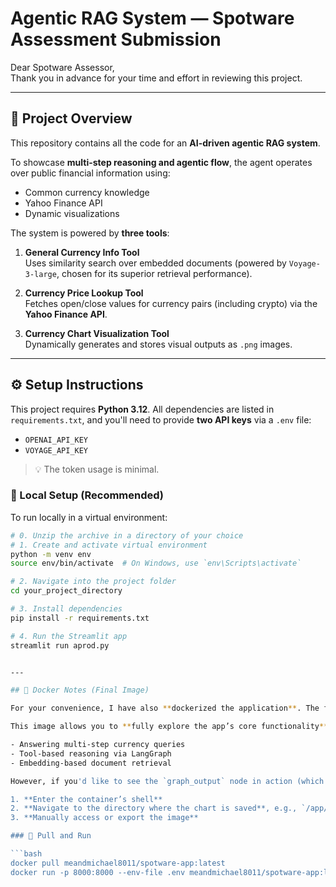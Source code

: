 # Agentic RAG System — Spotware Assessment Submission

Dear Spotware Assessor,  
Thank you in advance for your time and effort in reviewing this project.

---

## 🧠 Project Overview

This repository contains all the code for an **AI-driven agentic RAG system**.

To showcase **multi-step reasoning and agentic flow**, the agent operates over public financial information using:

- Common currency knowledge
- Yahoo Finance API
- Dynamic visualizations

The system is powered by **three tools**:

1. **General Currency Info Tool**  
   Uses similarity search over embedded documents (powered by `Voyage-3-large`, chosen for its superior retrieval performance).

2. **Currency Price Lookup Tool**  
   Fetches open/close values for currency pairs (including crypto) via the **Yahoo Finance API**.

3. **Currency Chart Visualization Tool**  
   Dynamically generates and stores visual outputs as `.png` images.

---

## ⚙️ Setup Instructions

This project requires **Python 3.12**. All dependencies are listed in `requirements.txt`, and you'll need to provide **two API keys** via a `.env` file:

- `OPENAI_API_KEY`
- `VOYAGE_API_KEY`

> 💡 The token usage is minimal.

### 🔧 Local Setup (Recommended)

To run locally in a virtual environment:

```bash
# 0. Unzip the archive in a directory of your choice
# 1. Create and activate virtual environment
python -m venv env
source env/bin/activate  # On Windows, use `env\Scripts\activate`

# 2. Navigate into the project folder
cd your_project_directory

# 3. Install dependencies
pip install -r requirements.txt

# 4. Run the Streamlit app
streamlit run aprod.py


---

## 🐳 Docker Notes (Final Image)

For your convenience, I have also **dockerized the application**. The final container is approximately **6.5 GB** in size, mainly due to **PyTorch dependencies**.

This image allows you to **fully explore the app’s core functionality**, including:

- Answering multi-step currency queries
- Tool-based reasoning via LangGraph
- Embedding-based document retrieval

However, if you'd like to see the `graph_output` node in action (which **generates and saves a currency chart as a `.png`**), you’ll need to:

1. **Enter the container’s shell**
2. **Navigate to the directory where the chart is saved**, e.g., `/app/frontend/saved_figures`
3. **Manually access or export the image**

### 🧪 Pull and Run

```bash
docker pull meandmichael8011/spotware-app:latest
docker run -p 8000:8000 --env-file .env meandmichael8011/spotware-app:latest

